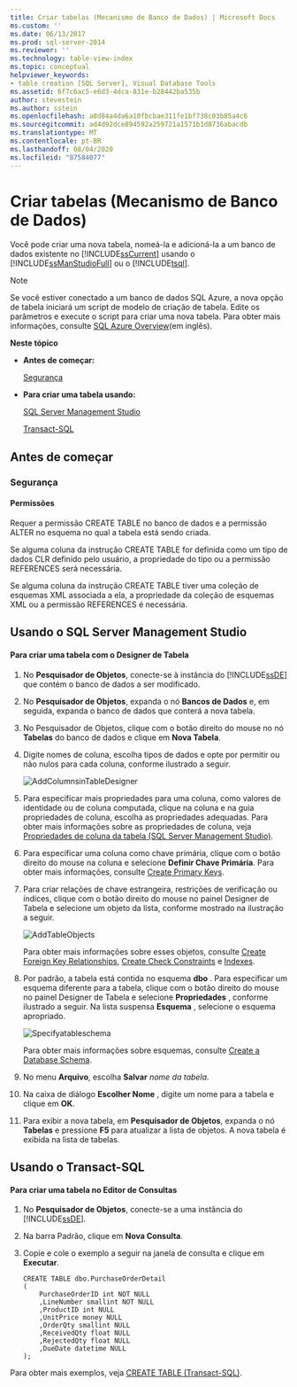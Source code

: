 ```yaml
---
title: Criar tabelas (Mecanismo de Banco de Dados) | Microsoft Docs
ms.custom: ''
ms.date: 06/13/2017
ms.prod: sql-server-2014
ms.reviewer: ''
ms.technology: table-view-index
ms.topic: conceptual
helpviewer_keywords:
- table creation [SQL Server], Visual Database Tools
ms.assetid: 6f7c6ac5-e6d3-4dca-831e-b28442ba535b
author: stevestein
ms.author: sstein
ms.openlocfilehash: a8d84a4da6a10fbcbae311fe1bf738c03b85a4c6
ms.sourcegitcommit: ad4d92dce894592a259721a1571b1d8736abacdb
ms.translationtype: MT
ms.contentlocale: pt-BR
ms.lasthandoff: 08/04/2020
ms.locfileid: "87584077"
---
```

# <a name="create-tables-database-engine"></a>Criar tabelas (Mecanismo de Banco de Dados)
  Você pode criar uma nova tabela, nomeá-la e adicioná-la a um banco de dados existente no [!INCLUDE[ssCurrent](../../includes/sscurrent-md.md)] usando o [!INCLUDE[ssManStudioFull](../../includes/ssmanstudiofull-md.md)] ou o [!INCLUDE[tsql](../../includes/tsql-md.md)].

> [!NOTE]
>  Se você estiver conectado a um banco de dados SQL Azure, a nova opção de tabela iniciará um script de modelo de criação de tabela. Edite os parâmetros e execute o script para criar uma nova tabela. Para obter mais informações, consulte [SQL Azure Overview](https://microsoft.sharepoint.com/sites/infopedia_g01/pages/cards/azure-sql-database.aspx)(em inglês).

 **Neste tópico**

-   **Antes de começar:**

     [Segurança](#Security)

-   **Para criar uma tabela usando:**

     [SQL Server Management Studio](#SSMSProcedure)

     [Transact-SQL](#TsqlProcedure)

##  <a name="before-you-begin"></a><a name="BeforeYouBegin"></a> Antes de começar

###  <a name="security"></a><a name="Security"></a> Segurança

####  <a name="permissions"></a><a name="Permissions"></a> Permissões
 Requer a permissão CREATE TABLE no banco de dados e a permissão ALTER no esquema no qual a tabela está sendo criada.

 Se alguma coluna da instrução CREATE TABLE for definida como um tipo de dados CLR definido pelo usuário, a propriedade do tipo ou a permissão REFERENCES será necessária.

 Se alguma coluna da instrução CREATE TABLE tiver uma coleção de esquemas XML associada a ela, a propriedade da coleção de esquemas XML ou a permissão REFERENCES é necessária.

##  <a name="using-sql-server-management-studio"></a><a name="SSMSProcedure"></a> Usando o SQL Server Management Studio

#### <a name="to-create-a-table-with-table-designer"></a>Para criar uma tabela com o Designer de Tabela

1.  No **Pesquisador de Objetos**, conecte-se à instância do [!INCLUDE[ssDE](../../includes/ssde-md.md)] que contém o banco de dados a ser modificado.

2.  No **Pesquisador de Objetos**, expanda o nó **Bancos de Dados** e, em seguida, expanda o banco de dados que conterá a nova tabela.

3.  No Pesquisador de Objetos, clique com o botão direito do mouse no nó **Tabelas** do banco de dados e clique em **Nova Tabela**.

4.  Digite nomes de coluna, escolha tipos de dados e opte por permitir ou não nulos para cada coluna, conforme ilustrado a seguir.

     ![AddColumnsinTableDesigner](../../database-engine/media/addcolumnsintabledesigner.gif "AddColumnsinTableDesigner")

5.  Para especificar mais propriedades para uma coluna, como valores de identidade ou de coluna computada, clique na coluna e na guia propriedades de coluna, escolha as propriedades adequadas. Para obter mais informações sobre as propriedades de coluna, veja [Propriedades de coluna da tabela &#40;SQL Server Management Studio&#41;](table-column-properties-sql-server-management-studio.md).

6.  Para especificar uma coluna como chave primária, clique com o botão direito do mouse na coluna e selecione **Definir Chave Primária**. Para obter mais informações, consulte [Create Primary Keys](../tables/create-primary-keys.md).

7.  Para criar relações de chave estrangeira, restrições de verificação ou índices, clique com o botão direito do mouse no painel Designer de Tabela e selecione um objeto da lista, conforme mostrado na ilustração a seguir.

     ![AddTableObjects](../../database-engine/media/addtableobjects.gif "AddTableObjects")

     Para obter mais informações sobre esses objetos, consulte [Create Foreign Key Relationships](../tables/create-foreign-key-relationships.md), [Create Check Constraints](../tables/create-check-constraints.md) e [Indexes](../indexes/indexes.md).

8.  Por padrão, a tabela está contida no esquema **dbo** . Para especificar um esquema diferente para a tabela, clique com o botão direito do mouse no painel Designer de Tabela e selecione **Propriedades** , conforme ilustrado a seguir. Na lista suspensa **Esquema** , selecione o esquema apropriado.

     ![Specifyatableschema](../../database-engine/media/specifyatableschema.gif "Specifyatableschema")

     Para obter mais informações sobre esquemas, consulte [Create a Database Schema](../security/authentication-access/create-a-database-schema.md).

9. No menu **Arquivo**, escolha **Salvar** *nome da tabela*.

10. Na caixa de diálogo **Escolher Nome** , digite um nome para a tabela e clique em **OK**.

11. Para exibir a nova tabela, em **Pesquisador de Objetos**, expanda o nó **Tabelas** e pressione **F5** para atualizar a lista de objetos. A nova tabela é exibida na lista de tabelas.

##  <a name="using-transact-sql"></a><a name="TsqlProcedure"></a> Usando o Transact-SQL

#### <a name="to-create-a-table-in-the-query-editor"></a>Para criar uma tabela no Editor de Consultas

1.  No **Pesquisador de Objetos**, conecte-se a uma instância do [!INCLUDE[ssDE](../../includes/ssde-md.md)].

2.  Na barra Padrão, clique em **Nova Consulta**.

3.  Copie e cole o exemplo a seguir na janela de consulta e clique em **Executar**.

    ```
    CREATE TABLE dbo.PurchaseOrderDetail
    (
        PurchaseOrderID int NOT NULL
        ,LineNumber smallint NOT NULL
        ,ProductID int NULL
        ,UnitPrice money NULL
        ,OrderQty smallint NULL
        ,ReceivedQty float NULL
        ,RejectedQty float NULL
        ,DueDate datetime NULL
    );
    ```

 Para obter mais exemplos, veja [CREATE TABLE &#40;Transact-SQL&#41;](/sql/t-sql/statements/create-table-transact-sql).


